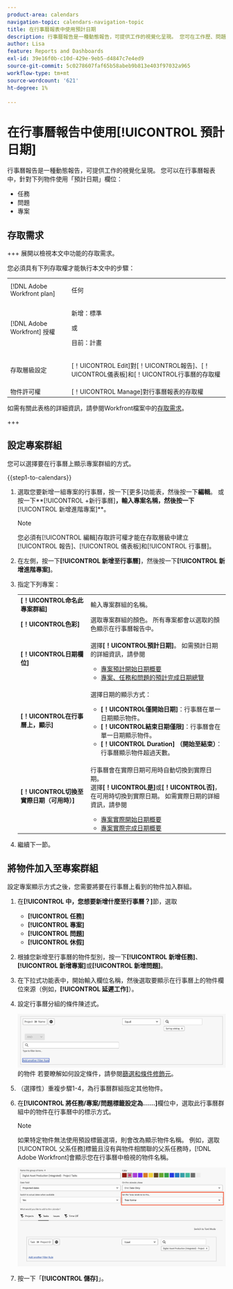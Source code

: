 ```yaml
---
product-area: calendars
navigation-topic: calendars-navigation-topic
title: 在行事曆報表中使用預計日期
description: 行事曆報告是一種動態報告，可提供工作的視覺化呈現。 您可在工作歷、問題和專案中使用預計日期欄位。
author: Lisa
feature: Reports and Dashboards
exl-id: 39e16f0b-c10d-429e-9eb5-d4847c7e4ed9
source-git-commit: 5c0278607faf65b58abeb9b813e403f97032a965
workflow-type: tm+mt
source-wordcount: '621'
ht-degree: 1%

---
```


# 在行事曆報告中使用[!UICONTROL 預計日期]

行事曆報告是一種動態報告，可提供工作的視覺化呈現。 您可以在行事曆報表中，針對下列物件使用「預計日期」欄位：

* 任務
* 問題
* 專案

## 存取需求

+++ 展開以檢視本文中功能的存取需求。

您必須具有下列存取權才能執行本文中的步驟：

<table style="table-layout:auto"> 
 <col> 
 </col> 
 <col> 
 </col> 
 <tbody> 
  <tr> 
   <td role="rowheader">[!DNL Adobe Workfront plan]</td> 
   <td> <p>任何</p> </td> 
  </tr> 
  <tr> 
   <td role="rowheader">[!DNL Adobe Workfront] 授權</td> 
   <td><p>新增：標準</p>
       <p>或</p>
       <p>目前：計畫</p></td> 
  </tr> 
  <tr> 
   <td role="rowheader">存取層級設定</td> 
   <td> <p>[！UICONTROL Edit]對[！UICONTROL報告]、[！UICONTROL儀表板]和[！UICONTROL行事曆的存取權</p></td> 
  </tr> 
  <tr> 
   <td role="rowheader">物件許可權</td> 
   <td>[！UICONTROL Manage]對行事曆報表的存取權</td> 
  </tr> 
 </tbody> 
</table>

如需有關此表格的詳細資訊，請參閱Workfront檔案中的[存取需求](/help/quicksilver/administration-and-setup/add-users/access-levels-and-object-permissions/access-level-requirements-in-documentation.md)。

+++

## 設定專案群組

您可以選擇要在行事曆上顯示專案群組的方式。

{{step1-to-calendars}}

1. 選取您要新增一組專案的行事曆，按一下[更多]功能表，然後按一下&#x200B;**編輯**。
或
按一下**[!UICONTROL +新行事曆]**，輸入專案名稱，然後按一下&#x200B;**[!UICONTROL 新增進階專案]**。

   >[!NOTE]
   >
   >您必須有[!UICONTROL 編輯]存取許可權才能在存取層級中建立[!UICONTROL 報告]、[!UICONTROL 儀表板]和[!UICONTROL 行事曆]。

1. 在左側，按一下&#x200B;**[!UICONTROL 新增至行事曆]**，然後按一下&#x200B;**[!UICONTROL 新增進階專案]**。

1. 指定下列專案：

   <table style="table-layout:auto">
    <col>
    <col>
    <tbody>
     <tr>
      <td role="rowheader"><strong>[！UICONTROL命名此專案群組]</strong></td>
      <td>輸入專案群組的名稱。</td>
     </tr>
     <tr>
      <td role="rowheader"><strong>[！UICONTROL色彩]</strong></td>
      <td>選取專案群組的顏色。 所有專案都會以選取的顏色顯示在行事曆報告中。</td>
     </tr>
     <tr>
      <td role="rowheader"><strong>[！UICONTROL日期欄位]</strong></td>
      <td><p>選擇<strong>[！UICONTROL預計日期]</strong>。 如需預計日期的詳細資訊，請參閱 </p>
       <ul>
        <li><a href="../../../manage-work/projects/planning-a-project/project-projected-start-date.md" class="MCXref xref">專案預計開始日期概要</a></li>
        <li><a href="../../../manage-work/projects/planning-a-project/project-projected-completion-date.md" class="MCXref xref">專案、任務和問題的預計完成日期總覽</a><br></li>
       </ul></td>
     </tr>
     <tr>
      <td role="rowheader"><strong>[！UICONTROL在行事曆上，顯示]</strong></td>
      <td><p>選擇日期的顯示方式：</p>
       <ul>
        <li><strong>[！UICONTROL僅開始日期]</strong>：行事曆在單一日期顯示物件。</li>
        <li><strong>[！UICONTROL結束日期僅限]</strong>：行事曆會在單一日期顯示物件。</li>
        <li><strong>[！UICONTROL Duration] （開始至結束）</strong>：行事曆顯示物件超過天數。</li>
       </ul></td>
     </tr>
     <tr data-mc-conditions="">
      <td role="rowheader"><strong>[！UICONTROL切換至實際日期（可用時）]</strong></td>
      <td><p>行事曆會在實際日期可用時自動切換到實際日期。 <br>選擇<strong>[！UICONTROL是]</strong>或<strong>[！UICONTROL否]</strong>，在可用時切換到實際日期。 如需實際日期的詳細資訊，請參閱</p>
       <ul>
        <li><a href="../../../manage-work/projects/planning-a-project/project-actual-start-date.md" class="MCXref xref">專案實際開始日期概要 </a></li>
        <li><a href="../../../manage-work/projects/planning-a-project/project-actual-completion-date.md" class="MCXref xref">專案實際完成日期概要 </a></li>
       </ul></td>
     </tr>
    </tbody>
   </table>

1. 繼續下一節。

## 將物件加入至專案群組

設定專案顯示方式之後，您需要將要在行事曆上看到的物件加入群組。

1. 在&#x200B;**[!UICONTROL 中，您想要新增什麼至行事曆？]**&#x200B;節，選取

   * **[!UICONTROL 任務]**
   * **[!UICONTROL 專案]**
   * **[!UICONTROL 問題]**
   * **[!UICONTROL 休假]**
1. 根據您新增至行事曆的物件型別，按一下&#x200B;**[!UICONTROL 新增任務]**、**[!UICONTROL 新增專案]**&#x200B;或&#x200B;**[!UICONTROL 新增問題]**。

1. 在下拉式功能表中，開始輸入欄位名稱，然後選取要顯示在行事曆上的物件欄位來源（例如，**[!UICONTROL 延遲工作]**）。
1. 設定行事曆分組的條件陳述式。


   ![選取行事曆](assets/calendar-field-name.png)的物件
若要瞭解如何設定條件，請參閱[篩選和條件修飾元](../../../reports-and-dashboards/reports/reporting-elements/filter-condition-modifiers.md)。

1. （選擇性）重複步驟1-4，為行事曆群組指定其他物件。
1. 在&#x200B;**[!UICONTROL 將任務/專案/問題標籤設定為……]**&#x200B;欄位中，選取此行事曆群組中的物件在行事曆中的標示方式。

   >[!NOTE]
   >
   >如果特定物件無法使用預設標籤選項，則會改為顯示物件名稱。 例如，選取[!UICONTROL 父系任務]標籤且沒有與物件相關聯的父系任務時，[!DNL Adobe Workfront]會顯示您在行事曆中檢視的物件名稱。

   ![設定任務標籤](assets/set-task-labels.png)

1. 按一下「**[!UICONTROL 儲存]**」。

